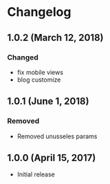 # Changelog

## 1.0.2 (March 12, 2018)

### Changed

- fix mobile views
- blog customize

## 1.0.1 (June 1, 2018)

### Removed
- Removed unusseles params

## 1.0.0 (April 15, 2017)

- Initial release
